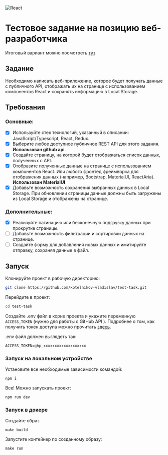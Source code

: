 ![React](https://img.shields.io/badge/react-%2320232a.svg?style=for-the-badge&logo=react&logoColor=%2361DAFB)

# Тестовое задание на позицию веб-разработчика

Итоговый вариант можно посмотреть [тут](http://vladkoj3.beget.tech/)

## Задание
Необходимо написать веб-приложение, которое будет получать данные с публичного API, отображать их на странице с использованием компонентов React и сохранять информацию в Local Storage.

## Требования
### Основные:
- [x] Используйте стек технологий, указанный в описании: JavaScript/Typescript, React, Redux. 
- [x] Выберите любое доступное публичное REST API для этого задания. **Использован github api**.
- [x] Создайте страницу, на которой будет отображаться список данных, полученных с  API.
- [x] Отобразите полученные данные на странице с использованием компонентов React. Или любого фронтед фреймворка для отображения данных (например, Bootstrap, MaterialUI, ReactAria). **Использован MaterialUI**
- [x] Добавьте возможность сохранения выбранных данных в Local Storage. При обновлении страницы данные должны быть загружены из Local Storage и отображены на странице.

### Дополнительные:

- [x] Реализуйте пагинацию или бесконечную подгрузку данных при прокрутке страницы.
- [ ] Добавьте возможность фильтрации и сортировки данных на странице.
- [ ] Создайте форму для добавления новых данных и имитируйте отправку, сохраняя данные в файл.​​

## Запуск
Клонируйте проект в рабочую директорию:
```bash
git clone https://github.com/kotelnikov-vladislav/test-task.git
```

Перейдите в проект:
```bash
cd test-task
```

Создайте .env файл в корне проекта и укажите переменную `ACCESS_TOKEN` (нужно для работы с GitHub API ). Подробнее о том, как получить токен доступа можно прочитать [здесь](https://docs.github.com/en/enterprise-server@3.6/authentication/keeping-your-account-and-data-secure/managing-your-personal-access-tokens#keeping-your-personal-access-tokens-secure).

.env файл должен выглядеть так:
```
ACCESS_TOKEN=ghp_xxxxxxxxxxxxxxxxxxx
```

### Запуск на локальном устройстве

Установите все необходимые зависимости командой:
```
npm i
```

Все! Можно запускать проект:
```
npm run dev
```

### Запуск в докере
Создайте образ
```
make build
```

Запустите контейнер по созданному образу:
```
make run
```